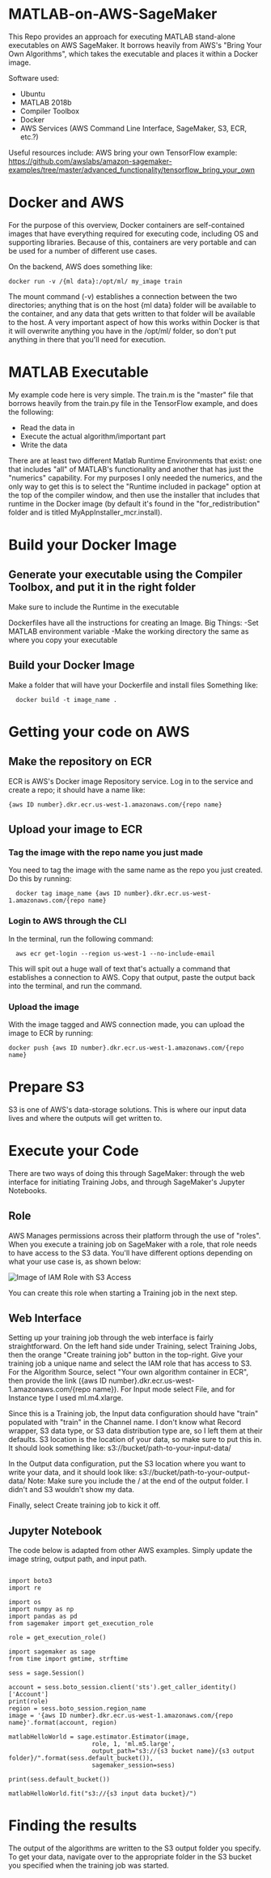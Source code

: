 # MATLAB-on-AWS-SageMaker

This Repo provides an approach for executing MATLAB stand-alone executables on AWS SageMaker. It borrows heavily from AWS's "Bring Your Own Algorithms", which takes the executable and places it within a Docker image. 

Software used:
* Ubuntu
* MATLAB 2018b
* Compiler Toolbox
* Docker
* AWS Services (AWS Command Line Interface, SageMaker, S3, ECR, etc.?)

Useful resources include:
AWS bring your own TensorFlow example:
  https://github.com/awslabs/amazon-sagemaker-examples/tree/master/advanced_functionality/tensorflow_bring_your_own


# Docker and AWS
For the purpose of this overview, Docker containers are self-contained images that have everything required for executing code, including OS and supporting libraries. Because of this, containers are very portable and can be used for a number of different use cases.
  
  On the backend, AWS does something like:
  
    docker run -v /{ml data}:/opt/ml/ my_image train
    
  
  The mount command (-v) establishes a connection between the two directories; anything that is on the host {ml data} folder will be available to the container, and any data that gets written to that folder will be available to the host. A very important aspect of how this works within Docker is that it will overwrite anything you have in the /opt/ml/ folder, so don't put anything in there that you'll need for execution.

# MATLAB Executable
My example code here is very simple. The train.m is the "master" file that borrows heavily from the train.py file in the TensorFlow example, and does the following:

  * Read the data in
  * Execute the actual algorithm/important part
  * Write the data

There are at least two different Matlab Runtime Environments that exist: one that includes "all" of MATLAB's functionality and another that has just the "numerics" capability. For my purposes I only needed the numerics, and the only way to get this is to select the "Runtime included in package" option at the top of the compiler window, and then use the installer that includes that runtime in the Docker image (by default it's found in the "for_redistribution" folder and is titled MyAppInstaller_mcr.install).
 
  
# Build your Docker Image
   ## Generate your executable using the Compiler Toolbox, and put it in the right folder
  Make sure to include the Runtime in the executable
  
  Dockerfiles have all the instructions for creating an Image.
  Big Things:
 -Set MATLAB environment variable
 -Make the working directory the same as where you copy your executable
  
  

 
    
  ## Build your Docker Image
  Make a folder that will have your Dockerfile and install files
  Something like:
  
      docker build -t image_name .

# Getting your code on AWS
  ## Make the repository on ECR 
  ECR is AWS's Docker image Repository service. Log in to the service and create a repo; it should have a name like:
  
    {aws ID number}.dkr.ecr.us-west-1.amazonaws.com/{repo name}

## Upload your image to ECR
  ### Tag the image with the repo name you just made
  You need to tag the image with the same name as the repo you just created. Do this by running:
      
      docker tag image_name {aws ID number}.dkr.ecr.us-west-1.amazonaws.com/{repo name}
  
  ### Login to AWS through the CLI
  In the terminal, run the following command:
  
      aws ecr get-login --region us-west-1 --no-include-email
  
  This will spit out a huge wall of text that's actually a command that establishes a connection to AWS. Copy that output, paste the output back into the terminal, and run the command.
  
  ### Upload the image
  With the image tagged and AWS connection made, you can upload the image to ECR by running:
    
    docker push {aws ID number}.dkr.ecr.us-west-1.amazonaws.com/{repo name}
  
  # Prepare S3
S3 is one of AWS's data-storage solutions. This is where our input data lives and where the outputs will get written to. 
  
  # Execute your Code
  There are two ways of doing this through SageMaker: through the web interface for initiating Training Jobs, and through SageMaker's Jupyter Notebooks.
  ## Role
AWS Manages permissions across their platform through the use of "roles". When you execute a training job on SageMaker with a role, that role needs to have access to the S3 data. You'll have different options depending on what your use case is, as shown below:

![Image of IAM Role with S3 Access](https://github.com/mattkward/MATLAB-on-AWS-SageMaker/blob/master/screenshots/iam%20role.JPG)

You can create this role when starting a Training job in the next step.
  
  ## Web Interface
Setting up your training job through the web interface is fairly straightforward. On the left hand side under Training, select Training Jobs, then the orange "Create training job" button in the top-right. Give your training job a unique name and select the IAM role that has access to S3. For the Algorithm Source, select "Your own algorithm container in ECR", then provide the link ({aws ID number}.dkr.ecr.us-west-1.amazonaws.com/{repo name}). For Input mode select File, and for Instance type I used ml.m4.xlarge.

Since this is a Training job, the Input data configuration should have "train" populated with "train" in the Channel name. I don't know what Record wrapper, S3 data type, or S3 data distribution type are, so I left them at their defaults. S3 location is the location of your data, so make sure to put this in. It should look something like: s3://bucket/path-to-your-input-data/

In the Output data configuration, put the S3 location where you want to write your data, and it should look like: s3://bucket/path-to-your-output-data/
Note: Make sure you include the / at the end of the output folder. I didn't and S3 wouldn't show my data.

Finally, select Create training job to kick it off.

  ## Jupyter Notebook
  The code below is adapted from other AWS examples. Simply update the image string, output path, and input path.
  
``` 

import boto3
import re

import os
import numpy as np
import pandas as pd
from sagemaker import get_execution_role

role = get_execution_role()

import sagemaker as sage
from time import gmtime, strftime

sess = sage.Session()

account = sess.boto_session.client('sts').get_caller_identity()['Account']
print(role)
region = sess.boto_session.region_name
image = '{aws ID number}.dkr.ecr.us-west-1.amazonaws.com/{repo name}'.format(account, region)
        
matlabHelloWorld = sage.estimator.Estimator(image,
                       role, 1, 'ml.m5.large',
                       output_path="s3://{s3 bucket name}/{s3 output folder}/".format(sess.default_bucket()),
                       sagemaker_session=sess)

print(sess.default_bucket())

matlabHelloWorld.fit("s3://{s3 input data bucket}/")

```

  
  # Finding the results
The output of the algorithms are written to the S3 output folder you specify. To get your data, navigate over to the appropriate folder in the S3 bucket you specified when the training job was started.

